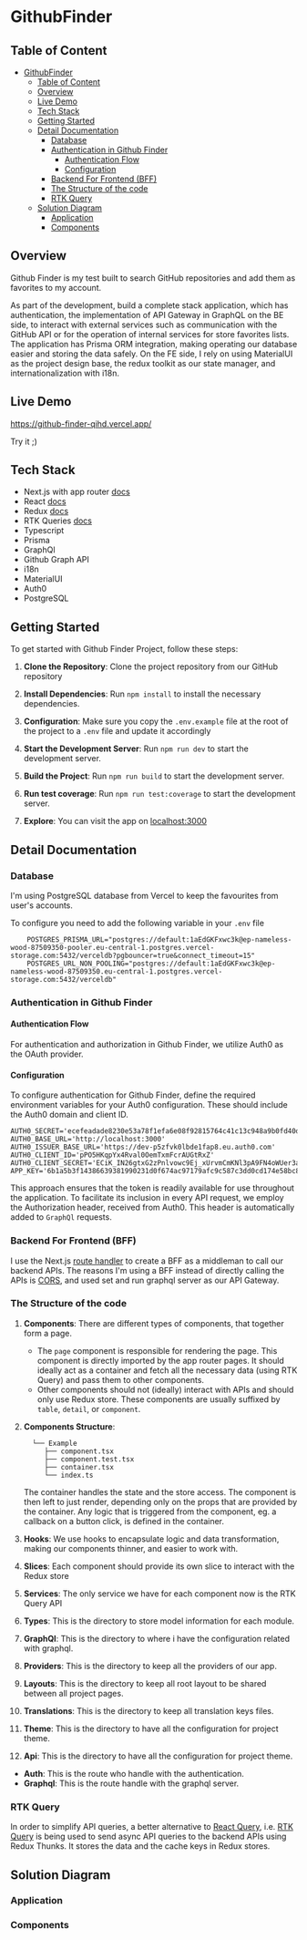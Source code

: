 # GithubFinder

## Table of Content
- [GithubFinder](#githubfinder)
  - [Table of Content](#table-of-content)
  - [Overview](#overview)
  - [Live Demo](#live-demo)
  - [Tech Stack](#tech-stack)
  - [Getting Started](#getting-started)
  - [Detail Documentation](#detail-documentation)
    - [Database](#database)
    - [Authentication in Github Finder](#authentication-in-github-finder)
      - [Authentication Flow](#authentication-flow)
      - [Configuration](#configuration)
    - [Backend For Frontend (BFF)](#backend-for-frontend-bff)
    - [The Structure of the code](#the-structure-of-the-code)
    - [RTK Query](#rtk-query)
  - [Solution Diagram](#solution-diagram)
    - [Application](#application)
    - [Components](#components)

## Overview

Github Finder is my test built to search GitHub repositories and add them as favorites to my account.

As part of the development, build a complete stack application, which has authentication, the implementation of API Gateway in GraphQL on the BE side, to interact with external services such as communication with the GitHub API or for the operation of internal services for store favorites lists. The application has Prisma ORM integration, making operating our database easier and storing the data safely.
On the FE side, I rely on using MaterialUI as the project design base, the redux toolkit as our state manager, and internationalization with i18n.

## Live Demo
https://github-finder-qihd.vercel.app/

Try it ;)

## Tech Stack

- Next.js with app router [docs](https://nextjs.org/docs)
- React [docs](https://react.dev/)
- Redux [docs](https://redux.js.org/)
- RTK Queries [docs](https://redux-toolkit.js.org/introduction/getting-started)
- Typescript
- Prisma
- GraphQl
- Github Graph API
- i18n
- MaterialUI
- Auth0
- PostgreSQL

## Getting Started

To get started with Github Finder Project, follow these steps:

1. **Clone the Repository**: Clone the project repository from our GitHub repository

2. **Install Dependencies**: Run `npm install` to install the necessary dependencies.

3. **Configuration**: Make sure you copy the `.env.example` file at the root of the project to a `.env` file and update it accordingly

4. **Start the Development Server**: Run `npm run dev` to start the development server.

5. **Build the Project**: Run `npm run build` to start the development server.

6. **Run test coverage**: Run `npm run test:coverage` to start the development server.

7. **Explore**: You can visit the app on [localhost:3000](http://localhost:3000)

## Detail Documentation

### Database

I'm using PostgreSQL database from Vercel to keep the favourites from user's accounts.

To configure you need to add the following variable in your `.env` file

```
    POSTGRES_PRISMA_URL="postgres://default:1aEdGKFxwc3k@ep-nameless-wood-87509350-pooler.eu-central-1.postgres.vercel-storage.com:5432/verceldb?pgbouncer=true&connect_timeout=15"
    POSTGRES_URL_NON_POOLING="postgres://default:1aEdGKFxwc3k@ep-nameless-wood-87509350.eu-central-1.postgres.vercel-storage.com:5432/verceldb"
```


### Authentication in Github Finder

#### Authentication Flow

For authentication and authorization in Github Finder, we utilize Auth0 as the OAuth provider.

#### Configuration

To configure authentication for Github Finder, define the required environment variables for your Auth0 configuration. 
  These should include the Auth0 domain and client ID.
```dotenv
AUTH0_SECRET='ecefeadade8230e53a78f1efa6e08f92815764c41c13c948a9b0fd40d00d554c'
AUTH0_BASE_URL='http://localhost:3000'
AUTH0_ISSUER_BASE_URL='https://dev-p5zfvk0lbde1fap8.eu.auth0.com'
AUTH0_CLIENT_ID='pPO5HKqpYx4Rval0OemTxmFcrAUGtRxZ'
AUTH0_CLIENT_SECRET='ECiK_IN26gtxG2zPnlvowc9Ej_xUrvmCmKNl3pA9FN4oWUer3a0m3q2Ry2zHMHDt'
APP_KEY='6b1a5b3f14386639381990231d0f674ac97179afc9c587c3dd0cd174e58bc894'
```


This approach ensures that the token is readily available for use throughout 
the application. To facilitate its inclusion in every API request, we employ the Authorization header, received from Auth0.
This header is automatically added to `GraphQl` requests.

### Backend For Frontend (BFF)

I use the Next.js [route handler](https://nextjs.org/docs/app/building-your-application/routing/route-handlers) to create a BFF as a middleman to call our backend APIs. The reasons I'm using a BFF instead of directly calling the APIs is [CORS](https://developer.mozilla.org/en-US/docs/Web/HTTP/CORS), and used set and run graphql server as our API Gateway.

### The Structure of the code

1. **Components**: There are different types of components, that together form a page.
    * The `page` component is responsible for rendering the page. This component is directly
      imported by the app router pages. It should ideally act as a container and fetch all
      the necessary data (using RTK Query) and pass them to other components.
    * Other components should not (ideally) interact with APIs and should only use
      Redux store. These components are usually suffixed by `table`, `detail`, or `component`.
2. **Components Structure**:
    ```
      └── Example
         ├── component.tsx
         ├── component.test.tsx
         ├── container.tsx
         └── index.ts
    ```
    The container handles the state and the store access. The component is then left to just render, depending only on the props that are provided by the container. Any logic that is triggered from the component, eg. a callback on a button click, is defined in the container.

3. **Hooks**: We use hooks to encapsulate logic and data transformation, making our components
   thinner, and easier to work with.
4. **Slices**: Each component should provide its own slice to interact with the Redux store
5. **Services**: The only service we have for each component now is the RTK Query API
6. **Types**: This is the directory to store model information for each module.
7. **GraphQl**: This is the directory to where i have the configuration related with graphql.
8. **Providers**: This is the directory to keep all the providers of our app.
9. **Layouts**: This is the directory to keep all root layout to be shared between all project pages.
10. **Translations**: This is the directory to keep all translation keys files.
11. **Theme**: This is the directory to have all the configuration for project theme.
12. **Api**: This is the directory to have all the configuration for project theme.
   * **Auth**: This is the route who handle with the authentication.
   * **Graphql**: This is the route handle with the graphql server.

### RTK Query

In order to simplify API queries, a better alternative to [React Query](https://tanstack.com/query/v3/), i.e. [RTK Query](https://redux-toolkit.js.org/rtk-query/overview) is being used to send async API queries to the backend APIs using Redux Thunks. It stores the data and the cache keys in Redux stores.


## Solution Diagram

### Application

### Components